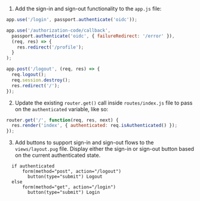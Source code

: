 1. Add the sign-in and sign-out functionality to the `app.js` file:

```js
app.use('/login', passport.authenticate('oidc'));

app.use('/authorization-code/callback',
  passport.authenticate('oidc', { failureRedirect: '/error' }),
  (req, res) => {
    res.redirect('/profile');
  }
);

app.post('/logout', (req, res) => {
  req.logout();
  req.session.destroy();
  res.redirect('/');
});
```

2. Update the existing `router.get()` call inside `routes/index.js` file to pass on the `authenticated` variable, like so:

```js
router.get('/', function(req, res, next) {
  res.render('index', { authenticated: req.isAuthenticated() });
});
```

3. Add buttons to support sign-in and sign-out flows to the `views/layout.pug` file. Display either the sign-in or sign-out button based on the current authenticated state.

```pug
  if authenticated
      form(method="post", action="/logout")
        button(type="submit") Logout
  else
      form(method="get", action="/login")
        button(type="submit") Login
```
